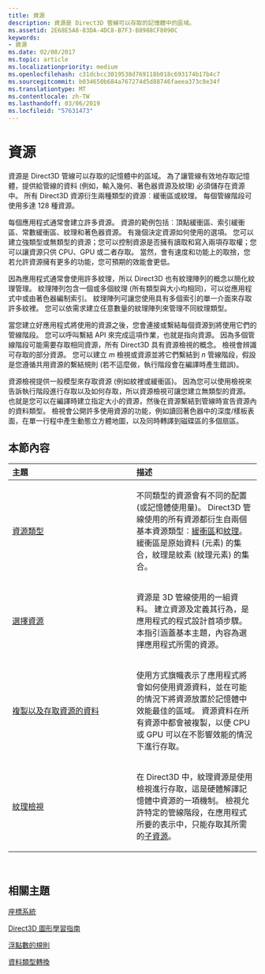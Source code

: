 ```yaml
---
title: 資源
description: 資源是 Direct3D 管線可以存取的記憶體中的區域。
ms.assetid: 2E68E5A8-83DA-4DC8-B7F3-B8988CF8090C
keywords:
- 資源
ms.date: 02/08/2017
ms.topic: article
ms.localizationpriority: medium
ms.openlocfilehash: c31dcbcc3019538d769118b018c693174b17b4c7
ms.sourcegitcommit: b034650b684a767274d5d88746faeea373c8e34f
ms.translationtype: MT
ms.contentlocale: zh-TW
ms.lasthandoff: 03/06/2019
ms.locfileid: "57631473"
---
```

# <a name="resources"></a>資源


資源是 Direct3D 管線可以存取的記憶體中的區域。 為了讓管線有效地存取記憶體，提供給管線的資料 (例如，輸入幾何、著色器資源及紋理) 必須儲存在資源中。 所有 Direct3D 資源衍生兩種類型的資源︰緩衝區或紋理。 每個管線階段可使用多達 128 種資源。

每個應用程式通常會建立許多資源。 資源的範例包括︰頂點緩衝區、索引緩衝區、常數緩衝區、紋理和著色器資源。 有幾個決定資源如何使用的選項。 您可以建立強類型或無類型的資源；您可以控制資源是否擁有讀取和寫入兩項存取權；您可以讓資源只供 CPU、GPU 或二者存取。 當然，會有速度和功能上的取捨，您若允許資源擁有更多的功能，您可預期的效能會更低。

因為應用程式通常會使用許多紋理，所以 Direct3D 也有紋理陣列的概念以簡化紋理管理。 紋理陣列包含一個或多個紋理 (所有類型與大小均相同)，可以從應用程式中或由著色器編制索引。 紋理陣列可讓您使用具有多個索引的單一介面來存取許多紋裡。 您可以依需求建立任意數量的紋理陣列來管理不同紋理類型。

當您建立好應用程式將使用的資源之後，您會連接或繫結每個資源到將使用它們的管線階段。 您可以呼叫繫結 API 來完成這項作業，也就是指向資源。 因為多個管線階段可能需要存取相同資源，所有 Direct3D 具有資源檢視的概念。 檢視會辨識可存取的部分資源。 您可以建立 *m* 檢視或資源並將它們繫結到 *n* 管線階段，假設是您遵循共用資源的繫結規則 (若不這麼做，執行階段會在編譯時產生錯誤)。

資源檢視提供一般模型來存取資源 (例如紋裡或緩衝區)。 因為您可以使用檢視來告訴執行階段進行存取以及如何存取，所以資源檢視可讓您建立無類型的資源。 也就是您可以在編譯時建立指定大小的資源，然後在資源繫結到管線時宣告資源內的資料類型。 檢視會公開許多使用資源的功能，例如讀回著色器中的深度/樣板表面，在單一行程中產生動態立方體地圖，以及同時轉譯到磁碟區的多個扇區。

## <a name="span-idin-this-sectionspanin-this-section"></a><span id="in-this-section"></span>本節內容


<table>
<colgroup>
<col width="50%" />
<col width="50%" />
</colgroup>
<thead>
<tr class="header">
<th align="left">主題</th>
<th align="left">描述</th>
</tr>
</thead>
<tbody>
<tr class="odd">
<td align="left"><p><a href="resource-types.md">資源類型</a></p></td>
<td align="left"><p>不同類型的資源會有不同的配置 (或記憶體使用量)。 Direct3D 管線使用的所有資源都衍生自兩個基本資源類型︰<a href="resource-types.md#buffer-resources">緩衝區</a>和<a href="resource-types.md#texture-resources">紋理</a>。 緩衝區是原始資料 (元素) 的集合，紋理是紋素 (紋理元素) 的集合。</p></td>
</tr>
<tr class="even">
<td align="left"><p><a href="choosing-a-resource.md">選擇資源</a></p></td>
<td align="left"><p>資源是 3D 管線使用的一組資料。 建立資源及定義其行為，是應用程式的程式設計首項步驟。 本指引涵蓋基本主題，內容為選擇應用程式所需的資源。</p></td>
</tr>
<tr class="odd">
<td align="left"><p><a href="copying-and-accessing-resource-data.md">複製以及存取資源的資料</a></p></td>
<td align="left"><p>使用方式旗幟表示了應用程式將會如何使用資源資料，並在可能的情況下將資源放置於記憶體中效能最佳的區域。 資源資料在所有資源中都會被複製，以便 CPU 或 GPU 可以在不影響效能的情況下進行存取。</p></td>
</tr>
<tr class="even">
<td align="left"><p><a href="texture-views.md">紋理檢視</a></p></td>
<td align="left"><p>在 Direct3D 中，紋理資源是使用檢視進行存取，這是硬體解譯記憶體中資源的一項機制。 檢視允許特定的管線階段，在應用程式所要的表示中，只能存取其所需的<a href="resource-types.md">子資源</a>。</p></td>
</tr>
</tbody>
</table>

 

## <a name="span-idrelated-topicsspanrelated-topics"></a><span id="related-topics"></span>相關主題


[座標系統](coordinate-systems.md)

[Direct3D 圖形學習指南](index.md)

[浮點數的規則](floating-point-rules.md)

[資料類型轉換](data-type-conversion.md)
